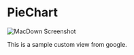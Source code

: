 # PieChart
![MacDown Screenshot](http://ww1.sinaimg.cn/large/74311666jw1exs1xlcp6ej20k00zkq4l.jpg)



This is a sample custom view from google.